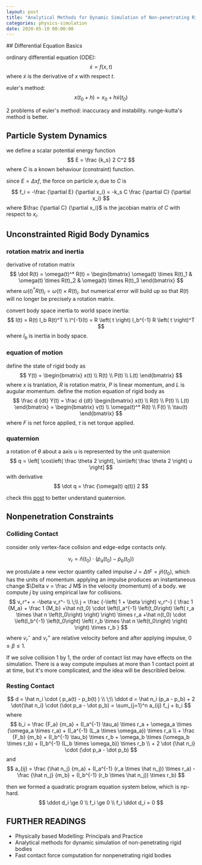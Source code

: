 ```yaml
---
layout: post
title: "Analytical Methods for Dynamic Simulation of Non-penetrating Rigid Bodies"
categories: physics-simulation
date: 2020-05-10 00:00:00
---
```


﻿## Differential Equation Basics

ordinary differential equation (ODE):
$$
\dot x = f(x, t)
$$
where $\dot x$ is the derivative of $x$ with respect $t$.

euler's method:
$$
x(t_0 + h) = x_0 + h \dot x(t_0)
$$

2 problems of euler's method: inaccuracy and instability. runge-kutta's method is better.

## Particle System Dynamics

we define a scalar potential energy function
$$
E = \frac {k_s} 2 C^2
$$
where $C$ is a known behaviour (constraint) function.

since $E = \Delta xf$, the force on particle $x_i$ due to $C$ is
$$
f_i = -\frac {\partial E} {\partial x_i} = -k_s C \frac {\partial C} {\partial x_i}
$$
where $\frac {\partial C} {\partial x_i}$ is the jacobian matrix of $C$ with respect to $x_i$.

## Unconstrainted Rigid Body Dynamics

### rotation matrix and inertia

derivative of rotation matrix
$$
\dot R(t) = \omega(t)^* R(t) = \begin{bmatrix}
\omega(t) \times R(t)_1 & \omega(t) \times R(t)_2 & \omega(t) \times R(t)_3
\end{bmatrix}
$$
where $\omega(t)^* R(t)_i = \omega(t) \times R(t)_i$. but numerical error will build up so that $R(t)$ will no longer be precisely a rotation matrix.

convert body space inertia to world space inertia:
$$
I(t) = R(t) I_b R(t)^T \\
I^{-1}(t) = R \left( t \right) I_b^{-1} R \left( t \right)^T
$$
where $I_b$ is inertia in body space.

### equation of motion

define the state of rigid body as
$$
Y(t) = \begin{bmatrix} x(t) \\ R(t) \\ P(t) \\ L(t) \end{bmatrix}
$$
where $x$ is tranlation, $R$ is rotation matrix, $P$ is linear momentum, and $L$ is augular momentum. define the motion equation of rigid body as
$$
\frac d {dt} Y(t) = \frac d {dt} \begin{bmatrix} x(t) \\ R(t) \\ P(t) \\ L(t) \end{bmatrix}
= \begin{bmatrix} v(t) \\ \omega(t)^* R(t) \\ F(t) \\ \tau(t) \end{bmatrix}
$$
where $F$ is net force applied, $\tau$ is net torque applied.

### quaternion

a rotation of $\theta$ about a axis $u$ is represented by the unit quaternion
$$
q = \left[ \cos\left( \frac \theta 2 \right), \sin\left( \frac \theta 2 \right) u \right]
$$
with derivative
$$
\dot q = \frac {\omega(t) q(t)} 2
$$

check this [post](https://www.3dgep.com/understanding-quaternions/#Quaternion_Dot_Product) to better understand quaternion.

## Nonpenetration Constraints

### Colliding Contact

consider only vertex-face collsion and edge-edge contacts only.

$$
v_r = \hat n(t_0) \cdot \left( \dot p_a \left( t_0 \right) - \dot p_b \left( t_0 \right) \right)
$$

we prostulate a new vector quantity called impulse $J = \Delta t F = j \hat n(t_0)$, which has the units of momentum. applying an impulse produces an instantaneous change $\Delta v = \frac J M$ in the velocity (momentum) of a body. we compute $j$ by using empirical law for collisions.
$$
v_r^+ = -\beta v_r^- \\
\;\\
j = \frac {-\left( 1 + \beta \right) v_r^-}
{
\frac 1 {M_a} + \frac 1 {M_b}
+\hat n(t_0) \cdot \left(I_a^{-1} \left(t_0\right) \left( r_a \times \hat n \left(t_0\right) \right) \right) \times r_a
+\hat n(t_0) \cdot \left(I_b^{-1} \left(t_0\right) \left( r_b \times \hat n \left(t_0\right) \right) \right) \times r_b
}
$$
where $v_r^-$ and $v_r^+$ are relative velocity before and after applying impulse, $0 \le \beta \le 1$.

If we solve collision 1 by 1, the order of contact list may have effects on the simulation. There is a way compute impulses at more than 1 contact point at at time, but it's more complicated, and the idea will be describled below.

### Resting Contact

$$
d = \hat n_i \cdot ( p_a(t) - p_b(t) ) \\
\;\\
\ddot d = \hat n_i (p_a - p_b) + 2 \dot{\hat n_i} \cdot (\dot p_a - \dot p_b)
= \sum_{j=1}^n a_{ij} f_j + b_i
$$
where
$$
b_i =
\frac {F_a} {m_a} + (I_a^{-1} \tau_a) \times r_a + \omega_a \times (\omega_a \times r_a) +
(I_a^{-1} (L_a \times \omega_a)) \times r_a \\
+
\frac {F_b} {m_b} + (I_b^{-1} \tau_b) \times r_b + \omega_b \times (\omega_b \times r_b) +
(I_b^{-1} (L_b \times \omega_b)) \times r_b \\
+
2 \dot {\hat n_i} \cdot (\dot p_a - \dot p_b)
$$
and
$$
a_{ij} = \frac {\hat n_j} {m_a} + (I_a^{-1} (r_a \times \hat n_j)) \times r_a) -
\frac {\hat n_j} {m_b} + (I_b^{-1} (r_b \times \hat n_j)) \times r_b)
$$

then we formed a quadratic program equation system below, which is np-hard.
$$
\ddot d_i \ge 0 \\
f_i \ge 0 \\
f_i \ddot d_i = 0
$$

## FURTHER READINGS

- Physically based Modelling: Principals and Practice
- Analytical methods for dynamic simulation of non-penetrating rigid bodies
- Fast contact force computation for nonpenetrating rigid bodies
